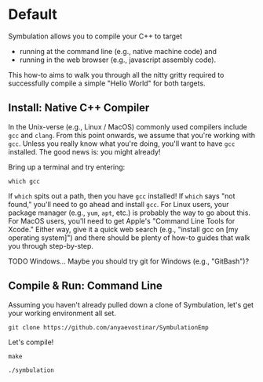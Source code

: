 # Default

Symbulation allows you to compile your C++ to target

- running at the command line (e.g., native machine code) and
- running in the web browser (e.g., javascript assembly code).

This how-to aims to walk you through all the nitty gritty required to
successfully compile a simple "Hello World" for both targets.

## Install: Native C++ Compiler

In the Unix-verse (e.g., Linux / MacOS) commonly used compilers include
`gcc` and `clang`. From this point onwards, we assume that you're
working with `gcc`. Unless you really know what you're doing, you'll
want to have `gcc` installed. The good news is: you might already!

Bring up a terminal and try entering:

```shell
which gcc
```

If `which` spits out a path, then you have `gcc` installed! If `which`
says "not found," you'll need to go ahead and install `gcc`. For
Linux users, your package manager (e.g., `yum`, `apt`, etc.) is probably
the way to go about this. For MacOS users, you'll need to get Apple's
"Command Line Tools for Xcode." Either way, give it a quick web search
(e.g., "install gcc on [my operating system]") and there should be
plenty of how-to guides that walk you through step-by-step.

TODO Windows... Maybe you should try git for Windows (e.g.,
"GitBash")?

## Compile & Run: Command Line

Assuming you haven't already pulled down a clone of Symbulation, let's
get your working environment all set.

```shell
git clone https://github.com/anyaevostinar/SymbulationEmp
```

Let's compile!

```shell
make
```

```shell
./symbulation
```
